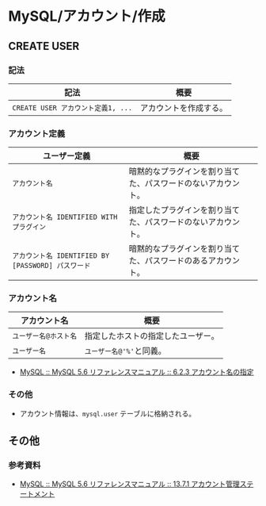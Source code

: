 # MySQL/アカウント/作成

## CREATE USER

### 記法

| 記法                               | 概要                   |
| ---------------------------------- | ---------------------- |
| `CREATE USER アカウント定義1, ...` | アカウントを作成する。 |

### アカウント定義

| ユーザー定義                                       | 概要                                                         |
| -------------------------------------------------- | ------------------------------------------------------------ |
| `アカウント名`                                     | 暗黙的なプラグインを割り当てた、パスワードのないアカウント。 |
| `アカウント名 IDENTIFIED WITH プラグイン`          | 指定したプラグインを割り当てた、パスワードのないアカウント。 |
| `アカウント名 IDENTIFIED BY [PASSWORD] パスワード` | 暗黙的なプラグインを割り当てた、パスワードのあるアカウント。 |

### アカウント名

| アカウント名          | 概要                               |
| --------------------- | ---------------------------------- |
| `ユーザー名@ホスト名` | 指定したホストの指定したユーザー。 |
| `ユーザー名`          | `ユーザー名@'%'`と同義。           |

- [MySQL :: MySQL 5.6 リファレンスマニュアル :: 6.2.3 アカウント名の指定](https://dev.mysql.com/doc/refman/5.6/ja/account-names.html)

### その他

- アカウント情報は、`mysql.user` テーブルに格納される。

## その他

### 参考資料

- [MySQL :: MySQL 5.6 リファレンスマニュアル :: 13.7.1 アカウント管理ステートメント](https://dev.mysql.com/doc/refman/5.6/ja/account-management-sql.html)
